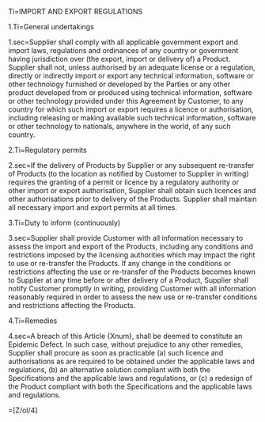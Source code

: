 Ti=IMPORT AND EXPORT REGULATIONS

1.Ti=General undertakings

1.sec=Supplier shall comply with all applicable government export and import laws, regulations and ordinances of any country or government having jurisdiction over (the export, import or delivery of) a Product. Supplier shall not, unless authorised by an adequate license or a regulation, directly or indirectly import or export any technical information, software or other technology furnished or developed by the Parties or any other product developed from or produced using technical information, software or other technology provided under this Agreement by Customer, to any country for which such import or export requires a licence or authorisation, including releasing or making available such technical information, software or other technology to nationals, anywhere in the world, of any such country.

2.Ti=Regulatory permits

2.sec=If the delivery of Products by Supplier or any subsequent re-transfer of Products (to the location as notified by Customer to Supplier in writing) requires the granting of a permit or licence by a regulatory authority or other import or export authorisation, Supplier shall obtain such licences and other authorisations prior to delivery of the Products. Supplier shall maintain all necessary import and export permits at all times.

3.Ti=Duty to inform (continuously)

3.sec=Supplier shall provide Customer with all information necessary to assess the import and export of the Products, including any conditions and restrictions imposed by the licensing authorities which may impact the right to use or re-transfer the Products. If any change in the conditions or restrictions affecting the use or re-transfer of the Products becomes known to Supplier at any time before or after delivery of a Product, Supplier shall notify Customer promptly in writing, providing Customer with all information reasonably required in order to assess the new use or re-transfer conditions and restrictions affecting the Products.

4.Ti=Remedies

4.sec=A breach of this Article {Xnum}, shall be deemed to constitute an Epidemic Defect. In such case, without prejudice to any other remedies, Supplier shall procure as soon as practicable (a) such licence and authorisations as are required to be obtained under the applicable laws and regulations, (b) an alternative solution compliant with both the Specifications and the applicable laws and regulations, or (c) a redesign of the Product compliant with both the Specifications and the applicable laws and regulations.

=[Z/ol/4]
